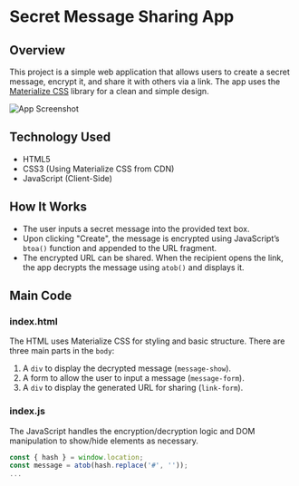 # Secret Message Sharing App

## Overview

This project is a simple web application that allows users to create a secret message, encrypt it, and share it with others via a link. The app uses the [Materialize CSS](https://materializecss.com/) library for a clean and simple design.

![App Screenshot](/path-to-your-screenshot.png)

## Technology Used 

- HTML5
- CSS3 (Using Materialize CSS from CDN)
- JavaScript (Client-Side)

## How It Works 

- The user inputs a secret message into the provided text box.
- Upon clicking "Create", the message is encrypted using JavaScript’s `btoa()` function and appended to the URL fragment.
- The encrypted URL can be shared. When the recipient opens the link, the app decrypts the message using `atob()` and displays it.

## Main Code

### index.html 

The HTML uses Materialize CSS for styling and basic structure. There are three main parts in the `body`:

1. A `div` to display the decrypted message (`message-show`).
2. A form to allow the user to input a message (`message-form`).
3. A `div` to display the generated URL for sharing (`link-form`).

### index.js 

The JavaScript handles the encryption/decryption logic and DOM manipulation to show/hide elements as necessary.

```javascript
const { hash } = window.location;
const message = atob(hash.replace('#', ''));
...
